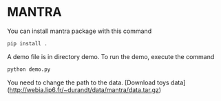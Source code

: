 # MANTRA

You can install mantra package with this command
```python
pip install .
```

A demo file is in directory demo. To run the demo, execute the command
```python
python demo.py 
```
You need to change the path to the data. 
[Download toys data] (http://webia.lip6.fr/~durandt/data/mantra/data.tar.gz)


